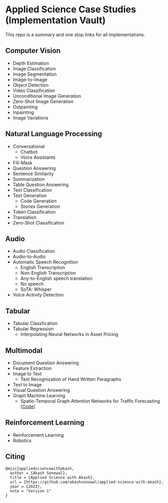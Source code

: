 # Applied Science Case Studies (Implementation Vault)

This repo is a summary and one stop links for all implementations.

## Computer Vision

- Depth Estimation
- Image Classification
- Image Segmentation
- Image-to-Image
- Object Detection
- Video Classification
- Unconditional Image Generation
- Zero-Shot Image Generation
- Outpainting
- Inpainting
- Image Variations

## Natural Language Processing
- Conversational
  - Chatbot
  - Voice Assistants
- Fill-Mask
- Question Answering
- Sentence Similarity
- Summarization
- Table Question Answering
- Text Classification
- Text Generation
  - Code Generation
  - Stories Generation
- Token Classification
- Translation
- Zero-Shot Classification

## Audio
- Audio Classification
- Audio-to-Audio
- Automatic Speech Recognition
  - English Transcription
  - Non-English Transcription
  - Any-to-English speech translation
  - No speech
  - SoTA: Whisper
- Voice Activity Detection

## Tabular
- Tabular Classfication
- Tabular Regression
  - Interpolating Neural Networks in Asset Pricing
 
## Multimodal
- Document Question Answering
- Feature Extraction
- Image to Text
  -  Text Recognization of Hand Written Paragraphs
- Text to Image
- Visual Question Answering
- Graph Machine Learning
  - Spatio-Temporal Graph Attention Networks for Traffic Forecasting [[Code](https://github.com/akashsonowal/traffic-forecasting)]


## Reinforcement Learning
- Reinforcement Learning
- Robotics

## Citing

```
@misc{appliedsciencewithakash,
  author = {Akash Sonowal},
  title = {Applied Science with Akash},
  url = {https://github.com/akashsonowal/applied-science-with-akash},
  year = {2023},
  note = "Version 1"
}
```
